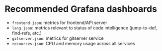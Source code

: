 # Recommended Grafana dashboards

* `frontend.json`: metrics for frontend/API server
* `lang.json`: metrics relevant to status of code intelligence (jump-to-def, find-refs, etc.)
* `gitserver.json`: metrics for gitserver service
* `resources.json`: CPU and memory usage across all services
